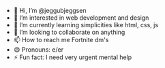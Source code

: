 - 👋 Hi, I’m @jeggubjeggsen
- 👀 I’m interested in web development and design
- 🌱 I’m currently learning simplicities like html, css, js
- 💞️ I’m looking to collaborate on anything
- 📫 How to reach me Fortnite dm's
- 😄 Pronouns: e/er
- ⚡ Fun fact: I need very urgent mental help

<!---
jeggubjeggsen/jeggubjeggsen is a ✨ special ✨ repository because its `README.md` (this file) appears on your GitHub profile.
You can click the Preview link to take a look at your changes.
--->
